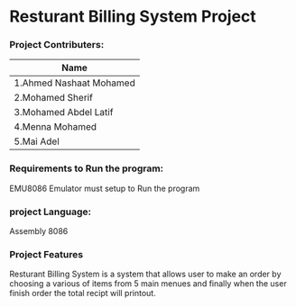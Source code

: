# Resturant Billing System Project

### Project Contributers:

| Name                        | 
| -----------                 | 
| 1.Ahmed Nashaat Mohamed     |             
| 2.Mohamed Sherif            |            
| 3.Mohamed Abdel Latif       |             
| 4.Menna Mohamed             |             
| 5.Mai Adel                  |             

### Requirements to Run the program:
EMU8086 Emulator must setup to Run the program

### project Language:
Assembly 8086

### Project Features
Resturant Billing System is a system that allows user to make an order by choosing a various of items from
5 main menues and finally when the user finish order the total recipt will printout.


